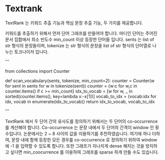 # Textrank



TextRank 는 키워드 추출 기능과 핵심 문장 추출 기능, 두 가지를 제공합니다. 

키워드를 추출하기 위해서 먼저 단어 그래프를 만들어야 합니다. 
마디인 단어는 주어진 문서 집합에서 최소 빈도수 min_count 이상 등장한 단어들 입니다. 
sents 는 list of str 형식의 문장들이며, tokenize 는 str 형식의 문장을 list of str 형식의 단어열로 나누는 토크나이저 입니다.

'''

  from collections import Counter

  def scan_vocabulary(sents, tokenize, min_count=2):
    counter = Counter(w for sent in sents for w in tokenize(sent))
    counter = {w:c for w,c in counter.items() if c >= min_count}
    idx_to_vocab = [w for w, _ in sorted(counter.items(), key=lambda x:-x[1])]
    vocab_to_idx = {vocab:idx for idx, vocab in enumerate(idx_to_vocab)}
    return idx_to_vocab, vocab_to_idx
    
 '''
    
TextRank 에서 두 단어 간의 유사도를 정의하기 위해서는 두 단어의 co-occurrence 를 계산해야 합니다. 
Co-occurrence 는 문장 내에서 두 단어의 간격이 window 인 횟수입니다. 논문에서는 2 ~ 8 사이의 값을 이용하기를 추천하였습니다. 
여기에 하나 더하여, 문장 내에 함께 등장한 모든 경우를 co-occurrence 로 정의하기 위하여 window 에 -1 을 입력할 수 있도록 합니다. 
또한 그래프가 지나치게 dense 해지는 것을 방지하고 싶다면 min_coocurrence 를 이용하여 그래프를 sparse 하게 만들 수도 있습니다.


